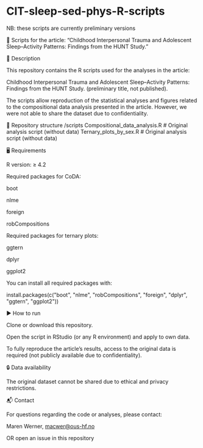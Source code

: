 # CIT-sleep-sed-phys-R-scripts

NB: these scripts are currently preliminary versions

📘 Scripts for the article: “Childhood Interpersonal Trauma and Adolescent Sleep–Activity Patterns: Findings from the HUNT Study.”

📄 Description

This repository contains the R scripts used for the analyses in the article:

Childhood Interpersonal Trauma and Adolescent Sleep–Activity Patterns: Findings from the HUNT Study. (preliminary title, not published).

The scripts allow reproduction of the statistical analyses and figures related to the compositional data analysis presented in the article. However, we were not able to share the dataset due to confidentiality.

📂 Repository structure
/scripts
    Compositional_data_analysis.R        # Original analysis script (without data)
    Ternary_plots_by_sex.R                # Original analysis script (without data)


🖥️ Requirements

R version: ≥ 4.2

Required packages for CoDA:

boot

nlme

foreign

robCompositions

Required packages for ternary plots:

ggtern

dplyr

ggplot2

You can install all required packages with:

install.packages(c("boot", "nlme", "robCompositions", "foreign", "dplyr", "ggtern", "ggplot2"))

▶️ How to run

Clone or download this repository.

Open the script in RStudio (or any R environment) and apply to own data.

To fully reproduce the article’s results, access to the original data is required (not publicly available due to confidentiality).

🔒 Data availability

The original dataset cannot be shared due to ethical and privacy restrictions.

📬 Contact

For questions regarding the code or analyses, please contact:

Maren Werner, 
macwer@ous-hf.no

OR open an issue
 in this repository

